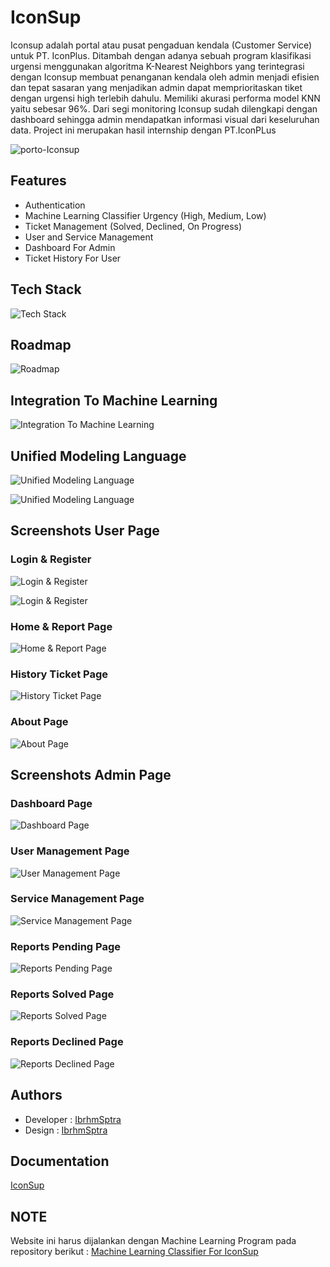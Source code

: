 
# IconSup

Iconsup adalah portal atau pusat pengaduan kendala (Customer Service) untuk PT. IconPlus. Ditambah dengan adanya sebuah program klasifikasi urgensi menggunakan algoritma K-Nearest Neighbors yang terintegrasi dengan Iconsup membuat penanganan kendala oleh admin menjadi efisien dan tepat sasaran yang menjadikan admin dapat memprioritaskan tiket dengan urgensi high terlebih dahulu. Memiliki akurasi performa model KNN yaitu sebesar 96%. Dari segi monitoring Iconsup sudah dilengkapi dengan dashboard sehingga admin mendapatkan informasi visual dari keseluruhan data. Project ini merupakan hasil internship dengan PT.IconPLus


![porto-Iconsup](https://github.com/IbrhmSptra/IconSup/assets/102981991/b658219a-ac55-4eac-98dd-7458a4c9187c)



## Features

- Authentication
- Machine Learning Classifier Urgency (High, Medium, Low)
- Ticket Management (Solved, Declined, On Progress)
- User and Service Management
- Dashboard For Admin
- Ticket History For User
## Tech Stack

![Tech Stack](https://i.postimg.cc/zXQ5FbBk/Tech-Stack.png)


## Roadmap

![Roadmap](https://i.postimg.cc/MGcZV0qx/Roadmap.png)


## Integration To Machine Learning

![Integration To Machine Learning](https://i.postimg.cc/7hD1cZZs/integration-ML.jpg)

## Unified Modeling Language

![Unified Modeling Language](https://i.postimg.cc/FF6MJt1f/Iconsup-UML-Activity-Diagram-create-report-drawio.png)

![Unified Modeling Language](https://i.postimg.cc/Bvwr5RNw/Iconsup-UML-Activity-diagram-ticket-handling-drawio.png)

## Screenshots User Page

### Login & Register
![Login & Register](https://i.postimg.cc/XJfgNCZc/loginiconsup.png)

![Login & Register](https://i.postimg.cc/RF4HRbFK/registericonsup.png)

### Home & Report Page
![Home & Report Page](https://i.postimg.cc/TwtpcdBv/Homeiconsup.png)

### History Ticket Page
![History Ticket Page](https://i.postimg.cc/1315wV4N/historyiconsup.png)

### About Page
![About Page](https://i.postimg.cc/tTc9TYLJ/abouticonsup.png)

## Screenshots Admin Page

### Dashboard Page
![Dashboard Page](https://i.postimg.cc/q7nFnghg/dashboardadimn.png)

### User Management Page
![User Management Page](https://i.postimg.cc/FH0bVSpt/usermanagement.png)

### Service Management Page
![Service Management Page](https://i.postimg.cc/4yhHNCFC/Service-Management.png)

### Reports Pending Page
![Reports Pending Page](https://i.postimg.cc/nz9qMQCw/Reports-Pending.png)

### Reports Solved Page
![Reports Solved Page](https://i.postimg.cc/4dRxbKW0/reportsolved.png)

### Reports Declined Page
![Reports Declined Page](https://i.postimg.cc/hPtPrR0K/reportsdeclined.png)


## Authors

- Developer : [IbrhmSptra](https://www.github.com/IbrhmSptra)
- Design : [IbrhmSptra](https://www.github.com/IbrhmSptra)

## Documentation

[IconSup](https://github.com/IbrhmSptra/IconSup/files/13276876/Makalah.-.Ibrahim.Saputra_compressed.pdf)

## NOTE

Website ini harus dijalankan dengan Machine Learning Program pada repository berikut : [Machine Learning Classifier For IconSup](https://github.com/IbrhmSptra/UrgencyTicket)
